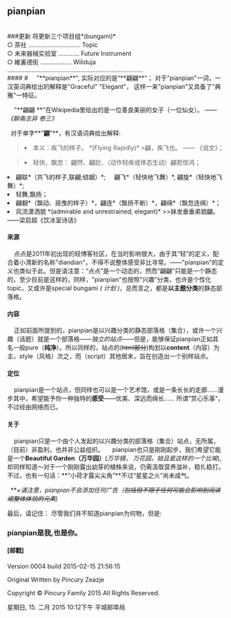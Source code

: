 ## pianpian
<br/>
###更新
将更新三个项目组*(bungami)*<br/>
○ 茶社 ………………………… Topic <br/>
○ 未来器械实验室 ………… Future Instrument<br/>
○ 維裏德街 ……………… Wiliduja<br/>
……………………………………………………………………
<br>
#### # 
&nbsp;&nbsp;&nbsp;&nbsp;"**pianpian**", 实际对应的是“**翩翩**”； 对于"pianpian"一词，一汉英词典给出的解释是"Graceful" "Elegant"， 这样一来"pianpian"又具备了"典雅"一特征。

&nbsp;&nbsp;&nbsp;&nbsp;"**翩翩 **"在Wikipedia里给出的是一位善良美丽的女子（一位仙女）。 ——*《聊斋志异 卷三》* 

&nbsp;&nbsp;对于单字**"**翩**"**，有汉语词典给出解释:
><li>本义：疾飞的样子。 *(Flying Rapidly)*
   >>翩，疾飞也。 —— 《说文》；

><li>轻快，飘忽： 翩然、翩跹、（动作轻疾或体态生动）翩若惊鸿；
  <li>翩联*（共飞的样子,联翩;结姻）*; 
&nbsp;&nbsp;&nbsp;&nbsp;翩飞*（轻快地飞舞）*, 翩旋*（轻快地飞舞）*;
<li>轻舞,飘扬；
<li>翩翻*（飘动、摇曳的样子）*，翩连*（飘扬不断）*，翩绵*（飘忽连绵）*；
<li> 风流潇洒貌 *(admirable and unrestrained; elegant)*
>>妹发垂垂弟貌翩。——梁启超《饮冰室诗话》

#### 来源
&nbsp;&nbsp;&nbsp;&nbsp;点点是2011年初出现的轻博客社区，在当时影响很大，由于其“轻”的定义，配合着小清新的名称"diandian"，不得不说整体感受非比寻常。——"pianpian"的定义也类似于此。但是请注意：“点点”是一个动态的，然而“翩翩”只能是一个静态的，至少目前是这样的，同样，"pianpian"也按照“兴趣”分类，也许是个性化topic，又或许是special bungami *( 计划 )*，总而言之，都是**以主题分类**的静态部落格。

#### 内容
&nbsp;&nbsp;&nbsp;&nbsp;正如前面所提到的，pianpian是以兴趣分类的静态部落格（集合），或许一个兴趣（话题）就是一个部落格——*独立的站点*——但是，能够保证pianpian正如其名一般pure（**纯净**）。所以同样的，站点的(~~html部分~~)构划以**content**（内容）为主，style（风格）次之，而（script）其他居末，旨在创造出一个别样站点。

#### 定位
&nbsp;&nbsp;&nbsp;&nbsp;pianpian是一个站点，但同样也可以是一个艺术馆，或是一条长长的走廊……漫步其中，希望能予你一种独特的**感受**——优美、深远而绵长…… 所谓”赏心乐事“，不过经由网络而已。
#### 关于
&nbsp;&nbsp;&nbsp;&nbsp;pianpian只是一个由个人发起的以兴趣分类的部落格（集合）站点，无所属，（目前）非盈利，也并非公益组织。
&nbsp;&nbsp;&nbsp;&nbsp;pianpian也只是刚刚起步，我们希望它能是一个**Beautiful Garden（万华园）**(*万华镜， 万花园，姑且是这样的一个比喻*), 却同样知道～对于一个刚刚露出幼芽的植株来说，仍需汲取营养滋补，稳扎稳打。  不过，也有一句话：**“小荷才露尖尖角”**不过“星星之火”尚未成气。

&nbsp;&nbsp;**×**请注意，pianpian不会添加任何广告*（~~包括但不限于任何可能会影响到阅读或整体体验的元素~~)*

最后，请记住：
 尽管我们并不知道pianpian为何物，但是:
### pianpian是我,也是你。

#### [邮戳]
Version 0004 build 2015-02-15 21:56:15

Original Written by Pincury Zeazje

Copyright &copy; Pincury Family 2015 All Rights Reserved.


星期日, 15. 二月 2015 10:12下午   平城邮埠局

